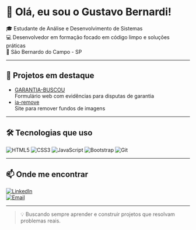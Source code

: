 # 👋 Olá, eu sou o Gustavo Bernardi!

🎓 Estudante de Análise e Desenvolvimento de Sistemas  
💻 Desenvolvedor em formação focado em código limpo e soluções práticas  
📍 São Bernardo do Campo - SP

---

## 🚀 Projetos em destaque

- [GARANTIA-BUSCOU](https://github.com/guubernardi/garantia-buscou)  
  Formulário web com evidências para disputas de garantia  
- [ia-remove](https://github.com/guubernardi/ia-remove)  
  Site para remover fundos de imagens  

---

## 🛠 Tecnologias que uso

![HTML5](https://img.shields.io/badge/HTML5-E34F26?style=for-the-badge&logo=html5) 
![CSS3](https://img.shields.io/badge/CSS3-1572B6?style=for-the-badge&logo=css3) 
![JavaScript](https://img.shields.io/badge/JavaScript-F7DF1E?style=for-the-badge&logo=javascript&logoColor=black) 
![Bootstrap](https://img.shields.io/badge/Bootstrap-7952B3?style=for-the-badge&logo=bootstrap) 
![Git](https://img.shields.io/badge/Git-F05032?style=for-the-badge&logo=git&logoColor=white) 

---

## 📫 Onde me encontrar

[![LinkedIn](https://img.shields.io/badge/-LinkedIn-0077B5?style=for-the-badge&logo=linkedin&logoColor=white)](https://linkedin.com/in/gubernardi)  
[![Email](https://img.shields.io/badge/-Email-D14836?style=for-the-badge&logo=gmail&logoColor=white)](mailto:gubernardi@hotmail.com)  

---

> 💡 Buscando sempre aprender e construir projetos que resolvam problemas reais.
